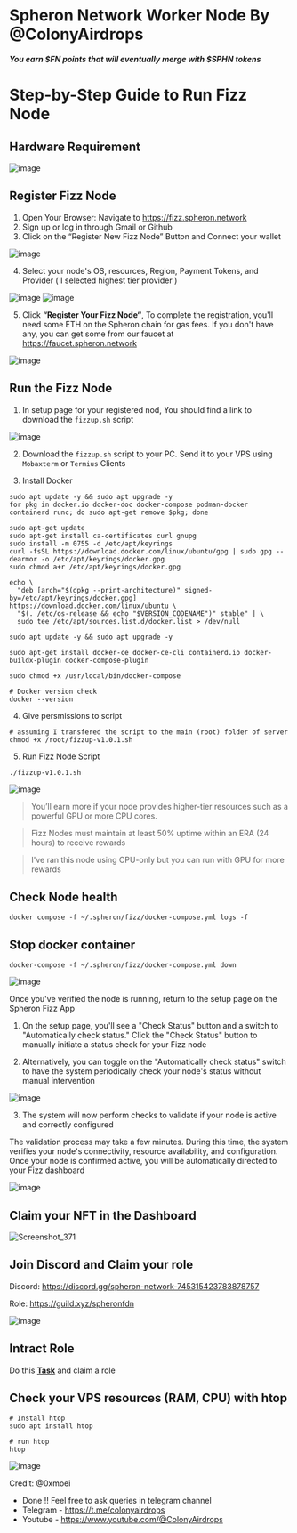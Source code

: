 # Spheron Network Worker Node By @ColonyAirdrops
***You earn $FN points that will eventually merge with $SPHN tokens***


# Step-by-Step Guide to Run Fizz Node

## Hardware Requirement
![image](https://github.com/user-attachments/assets/d9d9f0a7-a2f2-41da-8194-16d6dd4b8a00)

## Register Fizz Node
1. Open Your Browser: Navigate to https://fizz.spheron.network
2. Sign up or log in through Gmail or Github
3. Click on the “Register New Fizz Node” Button and Connect your wallet

![image](https://github.com/user-attachments/assets/2876dc7d-dc59-460c-9a0d-f42ce0ea4343)

4. Select your node's OS, resources, Region, Payment Tokens, and Provider ( I selected highest tier provider )

![image](https://github.com/user-attachments/assets/536c09d7-1af6-4832-9b4c-33b9861fecd6)
![image](https://github.com/user-attachments/assets/2ce43536-0cbd-435a-baf3-9beb0c05c645)

5. Click **“Register Your Fizz Node“**, To complete the registration, you'll need some ETH on the Spheron chain for gas fees. If you don't have any, you can get some from our faucet at https://faucet.spheron.network

![image](https://github.com/user-attachments/assets/afcd4cd4-240d-46aa-a5d8-6d35bdea0741)


## Run the Fizz Node
1. In setup page for your registered nod, You should find a link to download the `fizzup.sh` script

![image](https://github.com/user-attachments/assets/3052022b-2a14-42a7-8613-bf6ea5624a08)

2. Download the `fizzup.sh` script to your PC. Send it to your VPS using `Mobaxterm` or `Termius` Clients

3. Install Docker
```console
sudo apt update -y && sudo apt upgrade -y
for pkg in docker.io docker-doc docker-compose podman-docker containerd runc; do sudo apt-get remove $pkg; done

sudo apt-get update
sudo apt-get install ca-certificates curl gnupg
sudo install -m 0755 -d /etc/apt/keyrings
curl -fsSL https://download.docker.com/linux/ubuntu/gpg | sudo gpg --dearmor -o /etc/apt/keyrings/docker.gpg
sudo chmod a+r /etc/apt/keyrings/docker.gpg

echo \
  "deb [arch="$(dpkg --print-architecture)" signed-by=/etc/apt/keyrings/docker.gpg] https://download.docker.com/linux/ubuntu \
  "$(. /etc/os-release && echo "$VERSION_CODENAME")" stable" | \
  sudo tee /etc/apt/sources.list.d/docker.list > /dev/null

sudo apt update -y && sudo apt upgrade -y

sudo apt-get install docker-ce docker-ce-cli containerd.io docker-buildx-plugin docker-compose-plugin

sudo chmod +x /usr/local/bin/docker-compose

# Docker version check
docker --version
```

4. Give persmissions to script
```console
# assuming I transfered the script to the main (root) folder of server
chmod +x /root/fizzup-v1.0.1.sh
```

5. Run Fizz Node Script
```
./fizzup-v1.0.1.sh
```

![image](https://github.com/user-attachments/assets/8c9d5d68-fa8c-42be-96e3-25f9958a0c25)

> You’ll earn more if your node provides higher-tier resources such as a powerful GPU or more CPU cores.

> Fizz Nodes must maintain at least 50% uptime within an ERA (24 hours) to receive rewards

> I've ran this node using CPU-only but you can run with GPU for more rewards

## Check Node health
```
docker compose -f ~/.spheron/fizz/docker-compose.yml logs -f
```
## Stop docker container
```
docker-compose -f ~/.spheron/fizz/docker-compose.yml down
```

![image](https://github.com/user-attachments/assets/654ba484-14a2-4994-9a88-bdc10480b327)

Once you've verified the node is running, return to the setup page on the Spheron Fizz App

1. On the setup page, you'll see a "Check Status" button and a switch to "Automatically check status." Click the "Check Status" button to manually initiate a status check for your Fizz node

2. Alternatively, you can toggle on the "Automatically check status" switch to have the system periodically check your node's status without manual intervention

![image](https://github.com/user-attachments/assets/4c22eeda-92b3-4951-a572-d40bceb7585d)

3. The system will now perform checks to validate if your node is active and correctly configured

The validation process may take a few minutes. During this time, the system verifies your node's connectivity, resource availability, and configuration. Once your node is confirmed active, you will be automatically directed to your Fizz dashboard

![image](https://github.com/user-attachments/assets/a35241fd-841b-4ad6-bd99-36dc1a74970c)


## Claim your NFT in the Dashboard

![Screenshot_371](https://github.com/user-attachments/assets/f4b932eb-1ba4-42aa-837e-8d31b36b67f2)


## Join Discord and Claim your role
Discord: https://discord.gg/spheron-network-745315423783878757

Role: https://guild.xyz/spheronfdn

![image](https://github.com/user-attachments/assets/1ffe2ef2-4acc-49df-bc78-b87d7d041f8e)

## Intract Role
Do this **[Task](https://www.intract.io/quest/66fc0ba3637a91d0af13e7fc?referralCode=VbWL-3&referralSource=QUEST_PAGE&referralLink=https%3A%2F%2Fwww.intract.io%2Fquest%2F66fc0ba3637a91d0af13e7fc)** and claim a role

## Check your VPS resources (RAM, CPU) with htop
```console
# Install htop
sudo apt install htop

# run htop
htop
```
![image](https://github.com/user-attachments/assets/f767070a-543a-4a43-a8d0-8150bfbcf487)

Credit: @0xmoei

- Done !! Feel free to ask queries in telegram channel
- Telegram - https://t.me/colonyairdrops
- Youtube - https://www.youtube.com/@ColonyAirdrops









